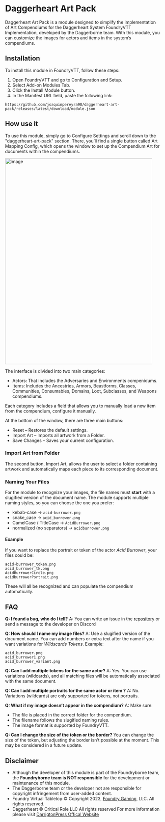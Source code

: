 # Daggerheart Art Pack
Daggerheart Art Pack is a module designed to simplify the implementation of Art Compendiums for the Daggerheart System FoundryVTT Implementation, developed by the Daggerborne team.
With this module, you can customize the images for actors and items in the system’s compendiums.

## Installation

To install this module in FoundryVTT, follow these steps:
1. Open FoundryVTT and go to Configuration and Setup.
2. Select Add-on Modules Tab.
3. Click the Install Module button.
4. In the Manifest URL field, paste the following link:
```
https://github.com/joaquinpereyra98/daggerheart-art-pack/releases/latest/download/module.json
```

## How use it
To use this module, simply go to Configure Settings and scroll down to the "daggerheart-art-pack" section. There, you’ll find a single button called Art Mapping Config, which opens the window to set up the Compendium Art for documents within the compendiums.

<img width="479" height="671" alt="image" src="https://github.com/user-attachments/assets/ff2230b3-d397-45e3-89b2-fbed3087e0c0" />

The interface is divided into two main categories:
- Actors: That includes the Adversaries and Environments compenidums.
- Items: Includes the Ancestries, Armors, Beastforms, Classes, Communities, Consumables, Domains, Loot, Subclasses, and Weapons compendiums.

Each category includes a field that allows you to manually load a new item from the compendium, configure it manually.

At the bottom of the window, there are three main buttons:
- Reset – Restores the default settings.
- Import Art – Imports all artwork from a Folder.
- Save Changes – Saves your current configuration.

### Import Art from Folder
The second button, Import Art, allows the user to select a folder containing artwork and automatically maps each piece to its corresponding document.

### Naming Your Files
For the module to recognize your images, the file names must **start** with a slugified version of the document name. The module supports multiple naming styles, so you can choose the one you prefer:
- kebab-case → `acid-burrower.png`
- snake_case → `acid_burrower.png`
- CamelCase / TitleCase → `AcidBurrower.png`
- normalized (no separators) → `acidburrower.png`
  
#### Example
If you want to replace the portrait or token of the actor *Acid Burrower*, your files could be:
```
acid-burrower_token.png
acid_burrower_tk.png
AcidBurrowerCircle.png
acidburrowerPortrait.png
```
These will all be recognized and can populate the compendium automatically.

## FAQ
**Q: I found a bug, who do I tell?**
A: You can write an issue in the [repository](https://github.com/joaquinpereyra98/daggerheart-art-pack/issues) or send a message to the developer on Discord 

**Q: How should I name my image files?**
A: Use a slugified version of the document name. You can add numbers or extra text after the name if you want variations for *Wildscards Tokens*.
Example:
```
acid_burrower.png
acid_burrower1.png
acid_burrower_variant.png
```
**Q: Can I add multiple tokens for the same actor?**
A: Yes. You can use variations (wildcards), and all matching files will be automatically associated with the same document.

**Q: Can I add multiple portraits for the same actor or item ?**
A: No. Variations (wildcards) are only supported for tokens, not portraits.

**Q: What if my image doesn’t appear in the compendium?**
A: Make sure:
- The file is placed in the correct folder for the compendium.
- The filename follows the slugified naming rules.
- The image format is supported by FoundryVTT.

**Q: Can I change the size of the token or the border?**
You can change the size of the token, but adjusting the border isn’t possible at the moment. This may be considered in a future update.

## Disclaimer
- Although the developer of this module is part of the Foundryborne team, the **Foundryborne team is NOT responsible** for the development or maintenance of this module.
- The Daggerborne team or the developer not are responsible for copyright infringement from user-added content.
- Foundry Virtual Tabletop © Copyright 2023, [Foundry Gaming](https://foundryvtt.com/), LLC. All rights reserved.
- Daggerheart ©  Critical Role LLC All rights reserved For more information please visit [DarrigtonPress Offical Website](https://darringtonpress.com/license/)

